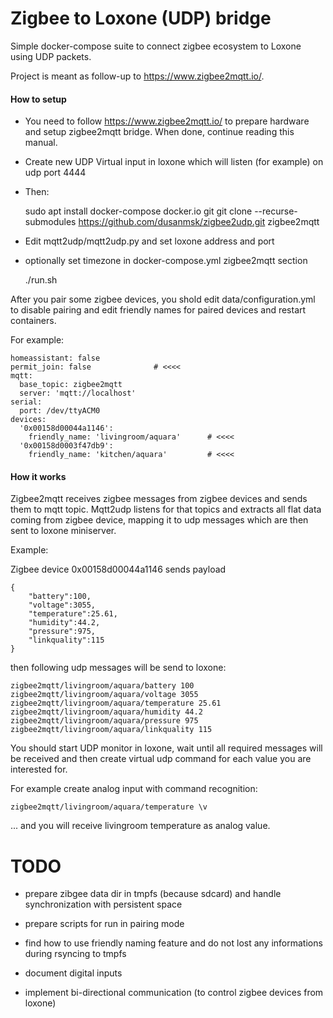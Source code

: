 # Zigbee to Loxone (UDP) bridge

Simple docker-compose suite to connect zigbee ecosystem to Loxone using UDP packets. 

Project is meant as follow-up to https://www.zigbee2mqtt.io/.

#### How to setup

- You need to follow https://www.zigbee2mqtt.io/ to prepare hardware and setup zigbee2mqtt bridge. When done, continue reading this manual.
- Create new UDP Virtual input in loxone which will listen (for example) on udp port 4444
- Then:


    sudo apt install docker-compose docker.io git
    git clone --recurse-submodules https://github.com/dusanmsk/zigbee2udp.git zigbee2mqtt
    
- Edit mqtt2udp/mqtt2udp.py and set loxone address and port
- optionally set timezone in docker-compose.yml zigbee2mqtt section


    ./run.sh

After you pair some zigbee devices, you shold edit data/configuration.yml to disable pairing and edit friendly names for paired devices
and restart containers.

For example:

    homeassistant: false
    permit_join: false              # <<<<
    mqtt:
      base_topic: zigbee2mqtt
      server: 'mqtt://localhost'
    serial:
      port: /dev/ttyACM0
    devices:
      '0x00158d00044a1146':
        friendly_name: 'livingroom/aquara'      # <<<<
      '0x00158d0003f47db9':
        friendly_name: 'kitchen/aquara'         # <<<<


#### How it works

Zigbee2mqtt receives zigbee messages from zigbee devices and sends them to mqtt topic.
Mqtt2udp listens for that topics and extracts all flat data coming from zigbee device,
mapping it to udp messages which are then sent to loxone miniserver.

Example:

Zigbee device 0x00158d00044a1146 sends payload

    {
        "battery":100,
        "voltage":3055,
        "temperature":25.61,
        "humidity":44.2,
        "pressure":975,
        "linkquality":115
    } 

then following udp messages will be send to loxone:

    zigbee2mqtt/livingroom/aquara/battery 100
    zigbee2mqtt/livingroom/aquara/voltage 3055
    zigbee2mqtt/livingroom/aquara/temperature 25.61
    zigbee2mqtt/livingroom/aquara/humidity 44.2
    zigbee2mqtt/livingroom/aquara/pressure 975
    zigbee2mqtt/livingroom/aquara/linkquality 115
    
You should start UDP monitor in loxone, wait until all required messages will be received
and then create virtual udp command for each value you are interested for.

For example create analog input with command recognition:

    zigbee2mqtt/livingroom/aquara/temperature \v
   
... and you will receive livingroom temperature as analog value.

# TODO

- prepare zibgee data dir in tmpfs (because sdcard) and handle synchronization with persistent space
- prepare scripts for run in pairing mode
- find how to use friendly naming feature and do not lost any informations during rsyncing to tmpfs

- document digital inputs
- implement bi-directional communication (to control zigbee devices from loxone)
